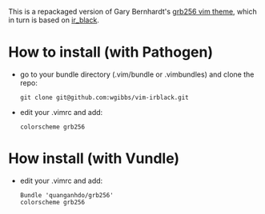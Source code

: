 This is a repackaged version of Gary Bernhardt's [grb256 vim theme](https://github.com/garybernhardt/dotfiles/blob/master/.vim/colors/grb256.vim), which in turn is based on [ir_black](http://toddwerth.com/2008/04/30/the-last-vim-color-scheme-youll-ever-need/).

# How to install (with Pathogen)

- go to your bundle directory (.vim/bundle or .vimbundles) and clone the repo:

  ```git clone git@github.com:wgibbs/vim-irblack.git```

- edit your .vimrc and add:

  ```colorscheme grb256```
  
# How install (with Vundle)

- edit your .vimrc and add:
   
  ```
  Bundle 'quanganhdo/grb256'
  colorscheme grb256
  ```
